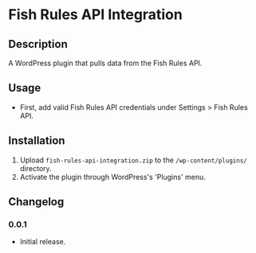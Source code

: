 # Fish Rules API Integration

## Description

A WordPress plugin that pulls data from the Fish Rules API.

## Usage

* First, add valid Fish Rules API credentials under Settings > Fish Rules API.

## Installation

1. Upload `fish-rules-api-integration.zip` to the `/wp-content/plugins/` directory.
2. Activate the plugin through WordPress's 'Plugins' menu.

## Changelog

### 0.0.1

* Initial release.